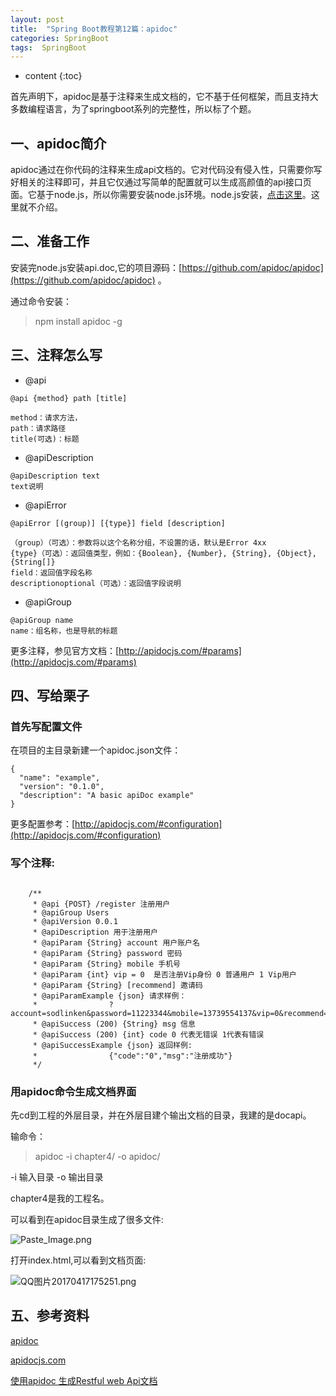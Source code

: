 ```yaml
---
layout: post
title:  "Spring Boot教程第12篇：apidoc"
categories: SpringBoot
tags:  SpringBoot
---
```


* content
{:toc}


首先声明下，apidoc是基于注释来生成文档的，它不基于任何框架，而且支持大多数编程语言，为了springboot系列的完整性，所以标了个题。

<!--more-->

## 一、apidoc简介

apidoc通过在你代码的注释来生成api文档的。它对代码没有侵入性，只需要你写好相关的注释即可，并且它仅通过写简单的配置就可以生成高颜值的api接口页面。它基于node.js，所以你需要安装node.js环境。node.js安装，[点击这里](http://www.runoob.com/nodejs/nodejs-install-setup.html)。这里就不介绍。

## 二、准备工作

安装完node.js安装api.doc,它的项目源码：[https://github.com/apidoc/apidoc](https://github.com/apidoc/apidoc) 。

通过命令安装：

> npm install apidoc -g

## 三、注释怎么写

* @api

``` 
@api {method} path [title]

method：请求方法，
path：请求路径 
title(可选)：标题
```

* @apiDescription 

```
@apiDescription text
text说明
```
* @apiError

```
@apiError [(group)] [{type}] field [description]

（group）（可选）：参数将以这个名称分组，不设置的话，默认是Error 4xx 
{type}（可选）：返回值类型，例如：{Boolean}, {Number}, {String}, {Object}, {String[]} 
field：返回值字段名称 
descriptionoptional（可选）：返回值字段说明

```
* @apiGroup

```
@apiGroup name
name：组名称，也是导航的标题

```
更多注释，参见官方文档：[http://apidocjs.com/#params](http://apidocjs.com/#params)

## 四、写给栗子

### 首先写配置文件

在项目的主目录新建一个apidoc.json文件：

```
{
  "name": "example",
  "version": "0.1.0",
  "description": "A basic apiDoc example"
}

```

更多配置参考：[http://apidocjs.com/#configuration](http://apidocjs.com/#configuration)

### 写个注释:

```

    /**
     * @api {POST} /register 注册用户
     * @apiGroup Users
     * @apiVersion 0.0.1
     * @apiDescription 用于注册用户
     * @apiParam {String} account 用户账户名
     * @apiParam {String} password 密码
     * @apiParam {String} mobile 手机号
     * @apiParam {int} vip = 0  是否注册Vip身份 0 普通用户 1 Vip用户
     * @apiParam {String} [recommend] 邀请码
     * @apiParamExample {json} 请求样例：
     *                ?account=sodlinken&password=11223344&mobile=13739554137&vip=0&recommend=
     * @apiSuccess (200) {String} msg 信息
     * @apiSuccess (200) {int} code 0 代表无错误 1代表有错误
     * @apiSuccessExample {json} 返回样例:
     *                {"code":"0","msg":"注册成功"}
     */

```

### 用apidoc命令生成文档界面

先cd到工程的外层目录，并在外层目建个输出文档的目录，我建的是docapi。

输命令：
> apidoc -i chapter4/ -o apidoc/ 

-i 输入目录 -o 输出目录

chapter4是我的工程名。

可以看到在apidoc目录生成了很多文件:

![Paste_Image.png](http://upload-images.jianshu.io/upload_images/2279594-76fd0f3c5ac1d190.png?imageMogr2/auto-orient/strip%7CimageView2/2/w/1240)

打开index.html,可以看到文档页面:


![QQ图片20170417175251.png](http://upload-images.jianshu.io/upload_images/2279594-0319025291e1417a.png?imageMogr2/auto-orient/strip%7CimageView2/2/w/1240)

## 五、参考资料

[apidoc](https://github.com/apidoc/apidoc)

[apidocjs.com](http://apidocjs.com/)

[使用apidoc 生成Restful web Api文档](http://blog.csdn.net/soslinken/article/details/50468896)